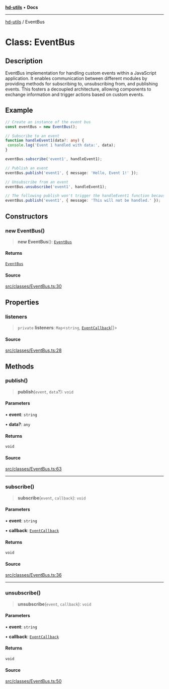[**hd-utils**](../README.md) • **Docs**

***

[hd-utils](../globals.md) / EventBus

# Class: EventBus

## Description

EventBus implementation for handling custom events within a JavaScript application. It enables communication between different modules by providing methods for subscribing to, unsubscribing from, and publishing events. This fosters a decoupled architecture, allowing components to exchange information and trigger actions based on custom events.

## Example

```ts
// Create an instance of the event bus
const eventBus = new EventBus();

// Subscribe to an event
function handleEvent1(data?: any) {
 console.log('Event 1 handled with data:', data);
}

eventBus.subscribe('event1', handleEvent1);

// Publish an event
eventBus.publish('event1', { message: 'Hello, Event 1!' });

// Unsubscribe from an event
eventBus.unsubscribe('event1', handleEvent1);

// The following publish won't trigger the handleEvent1 function because it's unsubscribed
eventBus.publish('event1', { message: 'This will not be handled.' });
```

## Constructors

### new EventBus()

> **new EventBus**(): [`EventBus`](EventBus.md)

#### Returns

[`EventBus`](EventBus.md)

#### Source

[src/classes/EventBus.ts:30](https://github.com/AhmadHddad/h-utils/blob/f7bb9ae71f981ffef49079271b9540862594b7e6/src/classes/EventBus.ts#L30)

## Properties

### listeners

> `private` **listeners**: `Map`\<`string`, [`EventCallback`](../type-aliases/EventCallback.md)[]\>

#### Source

[src/classes/EventBus.ts:28](https://github.com/AhmadHddad/h-utils/blob/f7bb9ae71f981ffef49079271b9540862594b7e6/src/classes/EventBus.ts#L28)

## Methods

### publish()

> **publish**(`event`, `data`?): `void`

#### Parameters

• **event**: `string`

• **data?**: `any`

#### Returns

`void`

#### Source

[src/classes/EventBus.ts:63](https://github.com/AhmadHddad/h-utils/blob/f7bb9ae71f981ffef49079271b9540862594b7e6/src/classes/EventBus.ts#L63)

***

### subscribe()

> **subscribe**(`event`, `callback`): `void`

#### Parameters

• **event**: `string`

• **callback**: [`EventCallback`](../type-aliases/EventCallback.md)

#### Returns

`void`

#### Source

[src/classes/EventBus.ts:36](https://github.com/AhmadHddad/h-utils/blob/f7bb9ae71f981ffef49079271b9540862594b7e6/src/classes/EventBus.ts#L36)

***

### unsubscribe()

> **unsubscribe**(`event`, `callback`): `void`

#### Parameters

• **event**: `string`

• **callback**: [`EventCallback`](../type-aliases/EventCallback.md)

#### Returns

`void`

#### Source

[src/classes/EventBus.ts:50](https://github.com/AhmadHddad/h-utils/blob/f7bb9ae71f981ffef49079271b9540862594b7e6/src/classes/EventBus.ts#L50)
